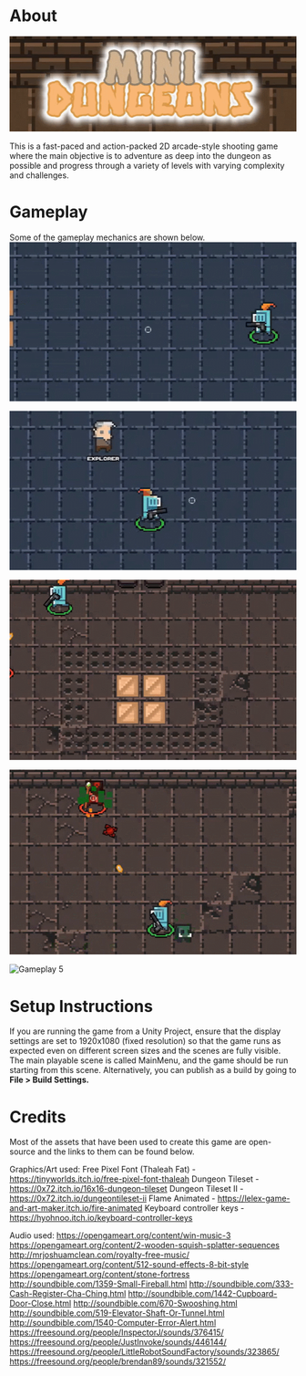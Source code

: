 # About
![Title](https://github.com/4-bytes/Mini-Dungeons/blob/master/gifs/title.gif)

This is a fast-paced and action-packed 2D arcade-style shooting game where the main objective is to adventure as deep into the dungeon as possible and progress through a variety of levels with varying complexity and challenges. 

# Gameplay
Some of the gameplay mechanics are shown below.
![Gameplay 1](https://github.com/4-bytes/Mini-Dungeons/blob/master/gifs/gameplay1.gif)

![Gameplay 2](https://github.com/4-bytes/Mini-Dungeons/blob/master/gifs/gameplay2.gif)

![Gameplay 3](https://github.com/4-bytes/Mini-Dungeons/blob/master/gifs/gameplay3.gif)

![Gameplay 4](https://github.com/4-bytes/Mini-Dungeons/blob/master/gifs/gameplay4.gif)

![Gameplay 5](https://github.com/4-bytes/Mini-Dungeons/blob/master/gifs/gameplay5.gif)

# Setup Instructions
If you are running the game from a Unity Project, ensure that the display settings are set to 1920x1080 (fixed resolution)
so that the game runs as expected even on different screen sizes and the scenes are fully visible. The main playable scene is called MainMenu, and the game should be run starting from this scene. Alternatively, you can publish as a build by going to <b>File > Build Settings.</b>



# Credits
Most of the assets that have been used to create this game are open-source and the links to them can be found below.

Graphics/Art used:
Free Pixel Font (Thaleah Fat) - https://tinyworlds.itch.io/free-pixel-font-thaleah 
Dungeon Tileset - https://0x72.itch.io/16x16-dungeon-tileset 
Dungeon Tileset II - https://0x72.itch.io/dungeontileset-ii
Flame Animated - https://lelex-game-and-art-maker.itch.io/fire-animated
Keyboard controller keys - https://hyohnoo.itch.io/keyboard-controller-keys

Audio used:
https://opengameart.org/content/win-music-3 
https://opengameart.org/content/2-wooden-squish-splatter-sequences
http://mrjoshuamclean.com/royalty-free-music/ 
https://opengameart.org/content/512-sound-effects-8-bit-style
https://opengameart.org/content/stone-fortress 
http://soundbible.com/1359-Small-Fireball.html 
http://soundbible.com/333-Cash-Register-Cha-Ching.html
http://soundbible.com/1442-Cupboard-Door-Close.html 
http://soundbible.com/670-Swooshing.html 
http://soundbible.com/519-Elevator-Shaft-Or-Tunnel.html
http://soundbible.com/1540-Computer-Error-Alert.html
https://freesound.org/people/InspectorJ/sounds/376415/
https://freesound.org/people/JustInvoke/sounds/446144/
https://freesound.org/people/LittleRobotSoundFactory/sounds/323865/
https://freesound.org/people/brendan89/sounds/321552/ 
